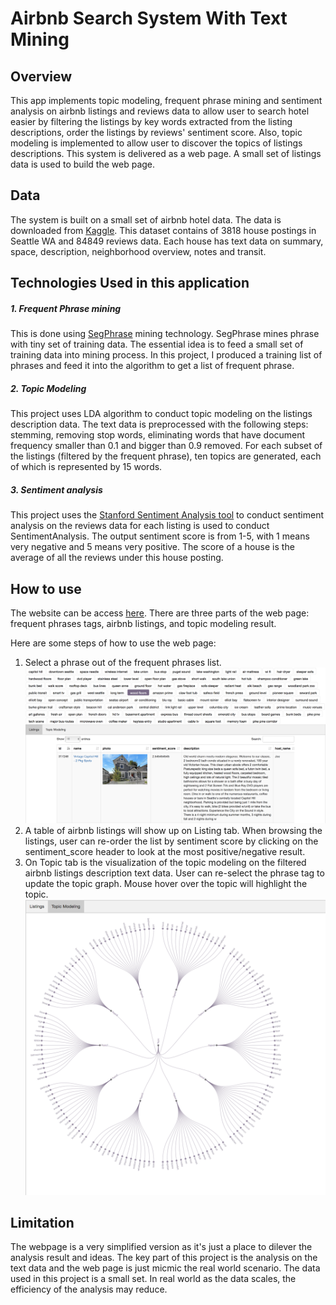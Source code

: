 # Airbnb Search System With Text Mining

## Overview
This app implements topic modeling, frequent phrase mining and sentiment analysis
on airbnb listings and reviews data to allow user to search hotel easier by filtering the listings by key words extracted from the listing descriptions, order the listings by reviews' sentiment score.
Also, topic modeling is implemented to allow user to discover the topics of
listings descriptions. This system is delivered as a web page. A small set of listings data is used to build the web page.

## Data

The system is built on a small set of airbnb hotel data. The data is downloaded from
[Kaggle](https://www.kaggle.com/airbnb/seattle). This dataset contains of 3818 house postings in Seattle WA and 84849 reviews data.
Each house has text data on summary, space, description, neighborhood overview, notes and transit.

## Technologies Used in this application
##### 1. Frequent Phrase mining
This is done using [SegPhrase](https://github.com/shangjingbo1226/SegPhrase) mining technology. SegPhrase mines phrase with tiny set of training data.
The essential idea is to feed a small set of training data into mining process. In this project, I produced a training list of phrases and feed it into the algorithm to get a list of frequent phrase.
##### 2. Topic Modeling
This project uses LDA algorithm to conduct topic modeling on the listings description data. The text data is preprocessed with the following steps: stemming, removing stop words, eliminating words that have document frequency smaller than 0.1 and bigger than 0.9 removed. For each subset of the listings (filtered by the frequent phrase), ten topics are generated, each of which is represented by 15 words. 

##### 3. Sentiment analysis
This project uses the [Stanford Sentiment Analysis tool](https://d396qusza40orc.cloudfront.net/dataminingcapstone/Tasks4and5/sentimentAnalysis.jar) to conduct
sentiment analysis on the reviews data for each listing is used to conduct SentimentAnalysis.
The output sentiment score is from 1-5, with 1 means very negative and 5 means very positive. The score of a house is the average of all the reviews under this house posting. 

## How to use
The website can be access [here](https://hcxyeah.github.io/MCS-BetterSearchHotel/). There are three parts of the web page: frequent phrases tags, airbnb listings, and topic modeling
result.

Here are some steps of how to use the web page:
1. Select a phrase out of the frequent phrases list.
![page](webpage.png)
2. A table of airbnb listings will show up on Listing tab. When browsing the listings, user can re-order the list by sentiment score by clicking on the sentiment_score header to look at the most positive/negative result.
3. On Topic tab is the visualization of the topic modeling on the filtered airbnb listings description text data. User can re-select the phrase tag to update the topic graph. Mouse hover over the topic will highlight the topic.
![topic](topics.png)


## Limitation
The webpage is a very simplified version as it's just a place to dilever the analysis result and ideas. The key part
of this project is the analysis on the text data and the web page is just micmic the real world scenario. The data used in this project is a small set. In real world as
the data scales, the efficiency of the analysis may reduce.
